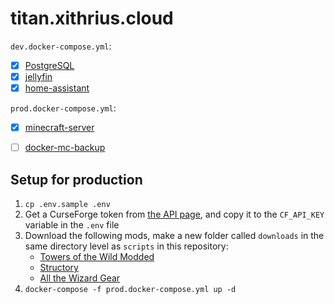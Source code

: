 # titan.xithrius.cloud

`dev.docker-compose.yml`:

- [x] [PostgreSQL](https://www.postgresql.org/)
- [x] [jellyfin](https://github.com/jellyfin/jellyfin)
- [x] [home-assistant](https://github.com/home-assistant/core)

`prod.docker-compose.yml`:

- [x] [minecraft-server](https://github.com/itzg/docker-minecraft-server)
- [ ] [docker-mc-backup](https://github.com/itzg/docker-mc-backup)


## Setup for production

1. `cp .env.sample .env`
2. Get a CurseForge token from [the API page](https://console.curseforge.com/#/api-keys), and copy it to the `CF_API_KEY` variable in the `.env` file
3. Download the following mods, make a new folder called `downloads` in the same directory level as `scripts` in this repository:
    - [Towers of the Wild Modded](https://www.curseforge.com/minecraft/mc-mods/towers-of-the-wild-modded/files/4802113)
    - [Structory](https://www.curseforge.com/minecraft/mc-mods/structory/files/4767394)
    - [All the Wizard Gear](https://www.curseforge.com/minecraft/mc-mods/all-the-wizard-gear/files/4821791)
3. `docker-compose -f prod.docker-compose.yml up -d`
